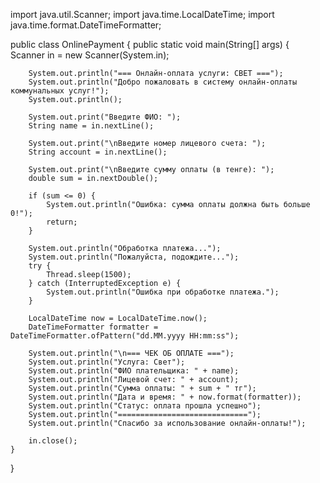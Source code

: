 import java.util.Scanner;
import java.time.LocalDateTime;
import java.time.format.DateTimeFormatter;

public class OnlinePayment {
    public static void main(String[] args) {
        Scanner in = new Scanner(System.in);

        System.out.println("=== Онлайн-оплата услуги: СВЕТ ===");
        System.out.println("Добро пожаловать в систему онлайн-оплаты коммунальных услуг!");
        System.out.println();

        System.out.print("Введите ФИО: ");
        String name = in.nextLine();

        System.out.print("\nВведите номер лицевого счета: ");
        String account = in.nextLine();

        System.out.print("\nВведите сумму оплаты (в тенге): ");
        double sum = in.nextDouble();

        if (sum <= 0) {
            System.out.println("Ошибка: сумма оплаты должна быть больше 0!");
            return;
        }

        System.out.println("Обработка платежа...");
        System.out.println("Пожалуйста, подождите...");
        try {
            Thread.sleep(1500); 
        } catch (InterruptedException e) {
            System.out.println("Ошибка при обработке платежа.");
        }

        LocalDateTime now = LocalDateTime.now();
        DateTimeFormatter formatter = DateTimeFormatter.ofPattern("dd.MM.yyyy HH:mm:ss");

        System.out.println("\n=== ЧЕК ОБ ОПЛАТЕ ===");
        System.out.println("Услуга: Свет");
        System.out.println("ФИО плательщика: " + name);
        System.out.println("Лицевой счет: " + account);
        System.out.println("Сумма оплаты: " + sum + " тг");
        System.out.println("Дата и время: " + now.format(formatter));
        System.out.println("Статус: оплата прошла успешно");
        System.out.println("=============================");
        System.out.println("Спасибо за использование онлайн-оплаты!");

        in.close();
    }
}
